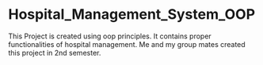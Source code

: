 # Hospital_Management_System_OOP
This Project is created using oop principles. It contains proper functionalities of hospital management.
Me and my group mates created this project in 2nd semester.
